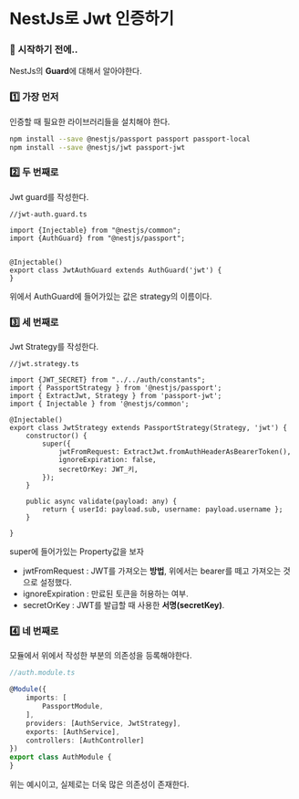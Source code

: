 # NestJs로 Jwt 인증하기

### 🎊 시작하기 전에..

NestJs의 **Guard**에 대해서 알아야한다.

### 1️⃣ 가장 먼저

인증할 때 필요한 라이브러리들을 설치해야 한다.

```sh
npm install --save @nestjs/passport passport passport-local
npm install --save @nestjs/jwt passport-jwt
```

### 2️⃣ 두 번째로

Jwt guard를 작성한다.

```tsx
//jwt-auth.guard.ts

import {Injectable} from "@nestjs/common";
import {AuthGuard} from "@nestjs/passport";


@Injectable()
export class JwtAuthGuard extends AuthGuard('jwt') {
}
```

위에서 AuthGuard에 들어가있는 값은 strategy의 이름이다.

### 3️⃣ 세 번째로

Jwt Strategy를 작성한다.

```tsx
//jwt.strategy.ts

import {JWT_SECRET} from "../../auth/constants";
import { PassportStrategy } from '@nestjs/passport';
import { ExtractJwt, Strategy } from 'passport-jwt';
import { Injectable } from '@nestjs/common';

@Injectable()
export class JwtStrategy extends PassportStrategy(Strategy, 'jwt') {
    constructor() {
        super({
            jwtFromRequest: ExtractJwt.fromAuthHeaderAsBearerToken(),
            ignoreExpiration: false,
            secretOrKey: JWT_키,
        });
    }

    public async validate(payload: any) {
        return { userId: payload.sub, username: payload.username };
    }

}
```

super에 들어가있는 Property값을 보자

- jwtFromRequest : JWT를 가져오는 **방법**, 위에서는 bearer를 떼고 가져오는 것으로 설정했다.
- ignoreExpiration : 만료된 토큰을 허용하는 여부.
- secretOrKey : JWT를 발급할 때 사용한 **서명(secretKey)**.

### 4️⃣ 네 번째로

모듈에서 위에서 작성한 부분의 의존성을 등록해야한다.

```ts
//auth.module.ts

@Module({
    imports: [
        PassportModule,
    ],
    providers: [AuthService, JwtStrategy],
    exports: [AuthService],
    controllers: [AuthController]
})
export class AuthModule {
}
```

위는 예시이고, 실제로는 더욱 많은 의존성이 존재한다.